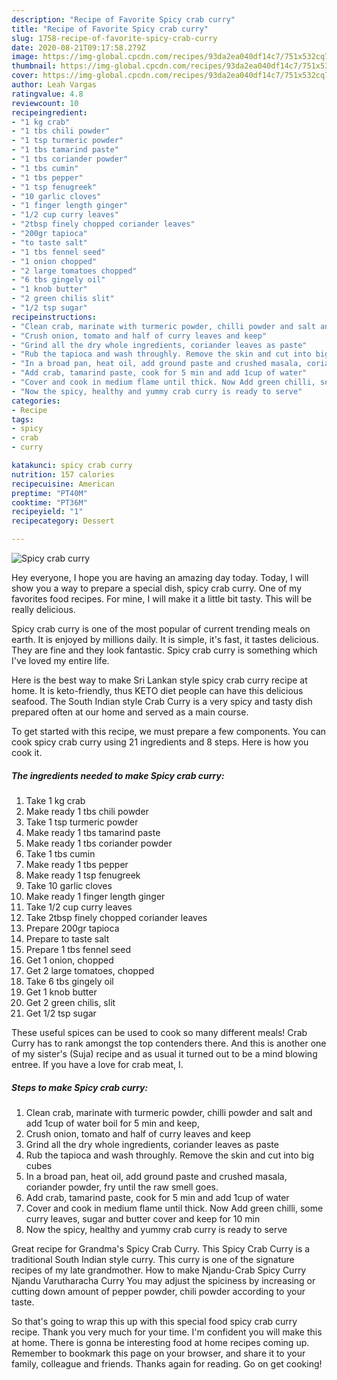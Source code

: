 ```yaml
---
description: "Recipe of Favorite Spicy crab curry"
title: "Recipe of Favorite Spicy crab curry"
slug: 1758-recipe-of-favorite-spicy-crab-curry
date: 2020-08-21T09:17:58.279Z
image: https://img-global.cpcdn.com/recipes/93da2ea040df14c7/751x532cq70/spicy-crab-curry-recipe-main-photo.jpg
thumbnail: https://img-global.cpcdn.com/recipes/93da2ea040df14c7/751x532cq70/spicy-crab-curry-recipe-main-photo.jpg
cover: https://img-global.cpcdn.com/recipes/93da2ea040df14c7/751x532cq70/spicy-crab-curry-recipe-main-photo.jpg
author: Leah Vargas
ratingvalue: 4.8
reviewcount: 10
recipeingredient:
- "1 kg crab"
- "1 tbs chili powder"
- "1 tsp turmeric powder"
- "1 tbs tamarind paste"
- "1 tbs coriander powder"
- "1 tbs cumin"
- "1 tbs pepper"
- "1 tsp fenugreek"
- "10 garlic cloves"
- "1 finger length ginger"
- "1/2 cup curry leaves"
- "2tbsp finely chopped coriander leaves"
- "200gr tapioca"
- "to taste salt"
- "1 tbs fennel seed"
- "1 onion chopped"
- "2 large tomatoes chopped"
- "6 tbs gingely oil"
- "1 knob butter"
- "2 green chilis slit"
- "1/2 tsp sugar"
recipeinstructions:
- "Clean crab, marinate with turmeric powder, chilli powder and salt and add 1cup of water boil for 5 min and keep,"
- "Crush onion, tomato and half of curry leaves and keep"
- "Grind all the dry whole ingredients, coriander leaves as paste"
- "Rub the tapioca and wash throughly. Remove the skin and cut into big cubes"
- "In a broad pan, heat oil, add ground paste and crushed masala, coriander powder, fry until the raw smell goes."
- "Add crab, tamarind paste, cook for 5 min and add 1cup of water"
- "Cover and cook in medium flame until thick. Now Add green chilli, some curry leaves, sugar and butter cover and keep for 10 min"
- "Now the spicy, healthy and yummy crab curry is ready to serve"
categories:
- Recipe
tags:
- spicy
- crab
- curry

katakunci: spicy crab curry 
nutrition: 157 calories
recipecuisine: American
preptime: "PT40M"
cooktime: "PT36M"
recipeyield: "1"
recipecategory: Dessert

---
```



![Spicy crab curry](https://img-global.cpcdn.com/recipes/93da2ea040df14c7/751x532cq70/spicy-crab-curry-recipe-main-photo.jpg)

Hey everyone, I hope you are having an amazing day today. Today, I will show you a way to prepare a special dish, spicy crab curry. One of my favorites food recipes. For mine, I will make it a little bit tasty. This will be really delicious.

Spicy crab curry is one of the most popular of current trending meals on earth. It is enjoyed by millions daily. It is simple, it's fast, it tastes delicious. They are fine and they look fantastic. Spicy crab curry is something which I've loved my entire life.

Here is the best way to make Sri Lankan style spicy crab curry recipe at home. It is keto-friendly, thus KETO diet people can have this delicious seafood. The South Indian style Crab Curry is a very spicy and tasty dish prepared often at our home and served as a main course.


To get started with this recipe, we must prepare a few components. You can cook spicy crab curry using 21 ingredients and 8 steps. Here is how you cook it.

<!--inarticleads1-->

##### The ingredients needed to make Spicy crab curry:

1. Take 1 kg crab
1. Make ready 1 tbs chili powder
1. Take 1 tsp turmeric powder
1. Make ready 1 tbs tamarind paste
1. Make ready 1 tbs coriander powder
1. Take 1 tbs cumin
1. Make ready 1 tbs pepper
1. Make ready 1 tsp fenugreek
1. Take 10 garlic cloves
1. Make ready 1 finger length ginger
1. Take 1/2 cup curry leaves
1. Take 2tbsp finely chopped coriander leaves
1. Prepare 200gr tapioca
1. Prepare to taste salt
1. Prepare 1 tbs fennel seed
1. Get 1 onion, chopped
1. Get 2 large tomatoes, chopped
1. Take 6 tbs gingely oil
1. Get 1 knob butter
1. Get 2 green chilis, slit
1. Get 1/2 tsp sugar


These useful spices can be used to cook so many different meals! Crab Curry has to rank amongst the top contenders there. And this is another one of my sister&#39;s (Suja) recipe and as usual it turned out to be a mind blowing entree. If you have a love for crab meat, I. 

<!--inarticleads2-->

##### Steps to make Spicy crab curry:

1. Clean crab, marinate with turmeric powder, chilli powder and salt and add 1cup of water boil for 5 min and keep,
1. Crush onion, tomato and half of curry leaves and keep
1. Grind all the dry whole ingredients, coriander leaves as paste
1. Rub the tapioca and wash throughly. Remove the skin and cut into big cubes
1. In a broad pan, heat oil, add ground paste and crushed masala, coriander powder, fry until the raw smell goes.
1. Add crab, tamarind paste, cook for 5 min and add 1cup of water
1. Cover and cook in medium flame until thick. Now Add green chilli, some curry leaves, sugar and butter cover and keep for 10 min
1. Now the spicy, healthy and yummy crab curry is ready to serve


Great recipe for Grandma&#39;s Spicy Crab Curry. This Spicy Crab Curry is a traditional South Indian style curry. This curry is one of the signature recipes of my late grandmother. How to make Njandu-Crab Spicy Curry Njandu Varutharacha Curry You may adjust the spiciness by increasing or cutting down amount of pepper powder, chili powder according to your taste. 

So that's going to wrap this up with this special food spicy crab curry recipe. Thank you very much for your time. I'm confident you will make this at home. There is gonna be interesting food at home recipes coming up. Remember to bookmark this page on your browser, and share it to your family, colleague and friends. Thanks again for reading. Go on get cooking!
